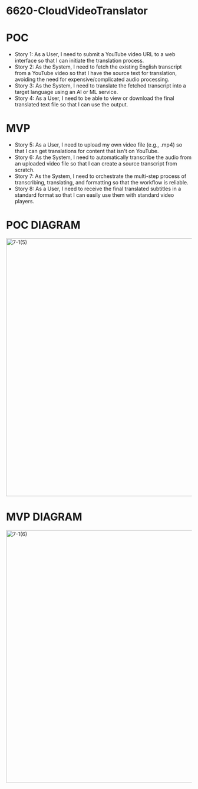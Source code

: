 # 6620-CloudVideoTranslator


# POC

- Story 1: As a User, I need to submit a YouTube video URL to a web interface so that I can initiate the translation process.
- Story 2: As the System, I need to fetch the existing English transcript from a YouTube video so that I have the source text for translation, avoiding the need for expensive/complicated audio processing.
- Story 3: As the System, I need to translate the fetched transcript into a target language using an AI or ML service. 
- Story 4: As a User, I need to be able to view or download the final translated text file so that I can use the output.


# MVP

- Story 5: As a User, I need to upload my own video file (e.g., .mp4) so that I can get translations for content that isn't on YouTube.
- Story 6: As the System, I need to automatically transcribe the audio from an uploaded video file so that I can create a source transcript from scratch.
- Story 7: As the System, I need to orchestrate the multi-step process of transcribing, translating, and formatting so that the workflow is reliable.
- Story 8: As a User, I need to receive the final translated subtitles in a standard format so that I can easily use them with standard video players.

# POC DIAGRAM

<img width="1828" height="698" alt="7-1(5)" src="https://github.com/user-attachments/assets/a346dd62-6264-4112-bf64-35b2427842d3" />


# MVP DIAGRAM

<img width="1710" height="684" alt="7-1(6)" src="https://github.com/user-attachments/assets/fa8b1a4d-e9ba-4729-a8ae-0705275bcbe8" />

